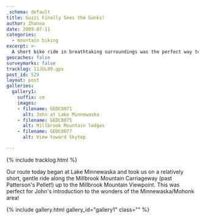 ```yaml
---
_schema: default
title: Guzzi Finally Sees the Gunks!
author: Zhanna
date: 2009-07-11
categories:
  - mountain biking
excerpt: >- 
  A short bike ride in breathtaking surroundings was the perfect way to introduce John to Minnewaska State Park!
geocaches: false
surveymarks: false
tracklog: 11JUL09.gpx
post_id: 529
layout: post   
galleries:
  gallery1:
    suffix: cm
    images:
    - filename: GEDC0071
      alt: John at Lake Minnewaska
    - filename: GEDC0075
      alt: Millbrook Mountain ledges   
    - filename: GEDC0077
      alt: View toward Skytop           

---
```


{% include tracklog.html %}

Our route today began at Lake Minnewaska and took us on a relatively short, gentle ride along the Millbrook Mountain Carriageway (past Patterson's Pellet!) up to the Millbrook Mountain Viewpoint. This was perfect for John's introduction to the wonders of the Minnewaska/Mohonk area!

{% include gallery.html gallery_id="gallery1" class="" %}
